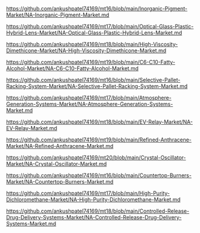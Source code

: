 <p><a href="https://github.com/ankushpatel74169/mt16/blob/main/Inorganic-Pigment-Market/NA-Inorganic-Pigment-Market.md">https://github.com/ankushpatel74169/mt16/blob/main/Inorganic-Pigment-Market/NA-Inorganic-Pigment-Market.md</a></p><p><a href="https://github.com/ankushpatel74169/mt17/blob/main/Optical-Glass-Plastic-Hybrid-Lens-Market/NA-Optical-Glass-Plastic-Hybrid-Lens-Market.md">https://github.com/ankushpatel74169/mt17/blob/main/Optical-Glass-Plastic-Hybrid-Lens-Market/NA-Optical-Glass-Plastic-Hybrid-Lens-Market.md</a></p><p><a href="https://github.com/ankushpatel74169/mt18/blob/main/High-Viscosity-Dimethicone-Market/NA-High-Viscosity-Dimethicone-Market.md">https://github.com/ankushpatel74169/mt18/blob/main/High-Viscosity-Dimethicone-Market/NA-High-Viscosity-Dimethicone-Market.md</a></p><p><a href="https://github.com/ankushpatel74169/mt19/blob/main/C6-C10-Fatty-Alcohol-Market/NA-C6-C10-Fatty-Alcohol-Market.md">https://github.com/ankushpatel74169/mt19/blob/main/C6-C10-Fatty-Alcohol-Market/NA-C6-C10-Fatty-Alcohol-Market.md</a></p><p><a href="https://github.com/ankushpatel74169/mt16/blob/main/Selective-Pallet-Racking-System-Market/NA-Selective-Pallet-Racking-System-Market.md">https://github.com/ankushpatel74169/mt16/blob/main/Selective-Pallet-Racking-System-Market/NA-Selective-Pallet-Racking-System-Market.md</a></p><p><a href="https://github.com/ankushpatel74169/mt17/blob/main/Atmosphere-Generation-Systems-Market/NA-Atmosphere-Generation-Systems-Market.md">https://github.com/ankushpatel74169/mt17/blob/main/Atmosphere-Generation-Systems-Market/NA-Atmosphere-Generation-Systems-Market.md</a></p><p><a href="https://github.com/ankushpatel74169/mt18/blob/main/EV-Relay-Market/NA-EV-Relay-Market.md">https://github.com/ankushpatel74169/mt18/blob/main/EV-Relay-Market/NA-EV-Relay-Market.md</a></p><p><a href="https://github.com/ankushpatel74169/mt19/blob/main/Refined-Anthracene-Market/NA-Refined-Anthracene-Market.md">https://github.com/ankushpatel74169/mt19/blob/main/Refined-Anthracene-Market/NA-Refined-Anthracene-Market.md</a></p><p><a href="https://github.com/ankushpatel74169/mt20/blob/main/Crystal-Oscillator-Market/NA-Crystal-Oscillator-Market.md">https://github.com/ankushpatel74169/mt20/blob/main/Crystal-Oscillator-Market/NA-Crystal-Oscillator-Market.md</a></p><p><a href="https://github.com/ankushpatel74169/mt16/blob/main/Countertop-Burners-Market/NA-Countertop-Burners-Market.md">https://github.com/ankushpatel74169/mt16/blob/main/Countertop-Burners-Market/NA-Countertop-Burners-Market.md</a></p><p><a href="https://github.com/ankushpatel74169/mt17/blob/main/High-Purity-Dichloromethane-Market/NA-High-Purity-Dichloromethane-Market.md">https://github.com/ankushpatel74169/mt17/blob/main/High-Purity-Dichloromethane-Market/NA-High-Purity-Dichloromethane-Market.md</a></p><p><a href="https://github.com/ankushpatel74169/mt18/blob/main/Controlled-Release-Drug-Delivery-Systems-Market/NA-Controlled-Release-Drug-Delivery-Systems-Market.md">https://github.com/ankushpatel74169/mt18/blob/main/Controlled-Release-Drug-Delivery-Systems-Market/NA-Controlled-Release-Drug-Delivery-Systems-Market.md</a></p>
